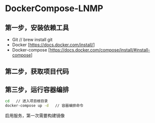# DockerCompose-LNMP

## 第一步，安装依赖工具

- Git  // brew install git
- Docker [<https://docs.docker.com/install/>]
- Docker-compose [<https://docs.docker.com/compose/install/#install-compose>]

## 第二步，获取项目代码

## 第三步，运行容器编排

```bash
cd   // 进入项目根目录
docker-compose up -d   // 容器编排命令
```

启用服务，第一次需要构建镜像
